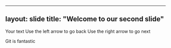 -------
layout: slide
title: "Welcome to our second slide"
-------

Your text
Use the left arrow to go back
Use the right arrow to go next

Git is fantastic
